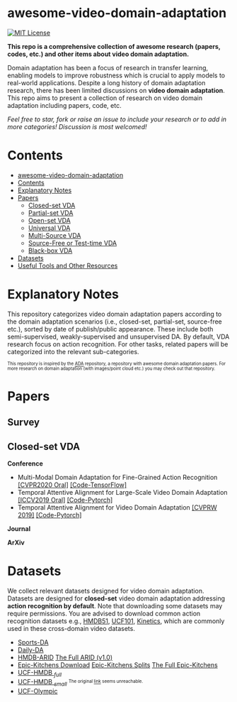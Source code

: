 # awesome-video-domain-adaptation
[![MIT License](https://img.shields.io/badge/license-MIT-green.svg)](https://opensource.org/licenses/MIT) 

__This repo is a comprehensive collection of awesome research (papers, codes, etc.) and other items about video domain adaptation.__ 

Domain adaptation has been a focus of research in transfer learning, enabling models to improve robustness which is crucial to apply models to real-world applications. Despite a long history of domain adaptation research, there has been limited discussions on __video domain adaptation__. This repo aims to present a collection of research on video domain adaptation including papers, code, etc. 

_Feel free to star, fork or raise an issue to include your research or to add in more categories! Discussion is most welcomed!_

# Contents
- [awesome-video-domain-adaptation](#awesome-video-domain-adaptation)
- [Contents](#contents)
- [Explanatory Notes](#explanatory-notes)
- [Papers](#papers)
	<!-- - [Survey](#survey) -->
	- [Closed-set VDA](#closed-set-vda)
	- [Partial-set VDA](#partial-set-vda)
	- [Open-set VDA](#open-set-vda)
	- [Universal VDA](#universal-vda)
	- [Multi-Source VDA](#multi-source-vda)
	<!-- - [Multi-Target VDA](#multi-target-vda) -->
	- [Source-Free or Test-time VDA](#source-free-or-test-time-vda)
	- [Black-box VDA](#black-box-vda)
	<!-- - [Zero-shot or Few-shot VDA](#zero-shot-or-few-shot-vda) -->
	<!-- - [Active VDA](#active-vda) -->
	<!-- - [Other Topics in Video Transfer Learning](other-topics-in-video-transfer-learning) -->
- [Datasets](#datasets)
- [Useful Tools and Other Resources](#useful-tools-and-other-resources)

# Explanatory Notes
This repository categorizes video domain adaptation papers according to the domain adaptation scenarios (i.e., closed-set, partial-set, source-free etc.), sorted by date of publish/public appearance. These include both semi-supervised, weakly-supervised and unsupervised DA. By default, VDA research focus on action recognition. For other tasks, related papers will be categorized into the relevant sub-categories.

<sup><sub>This repository is inspired by the [ADA](https://github.com/zhaoxin94/awesome-domain-adaptation) repository, a repository with awesome domain adaptation papers. For more research on domain adaptation (with images/point cloud etc.) you may check out that repository.</sub></sup>

# Papers

## Survey

## Closed-set VDA
**Conference**
- Multi-Modal Domain Adaptation for Fine-Grained Action Recognition [[CVPR2020 Oral]](http://openaccess.thecvf.com/content_CVPR_2020/papers/Munro_Multi-Modal_Domain_Adaptation_for_Fine-Grained_Action_Recognition_CVPR_2020_paper.pdf) [[Code-TensorFlow]](https://github.com/jonmun/MM-SADA-code)
- Temporal Attentive Alignment for Large-Scale Video Domain Adaptation [[ICCV2019 Oral]](http://openaccess.thecvf.com/content_ICCV_2019/papers/Chen_Temporal_Attentive_Alignment_for_Large-Scale_Video_Domain_Adaptation_ICCV_2019_paper.pdf) [[Code-Pytorch]](https://github.com/olivesgatech/TA3N)
- Temporal Attentive Alignment for Video Domain Adaptation [[CVPRW 2019]](https://arxiv.org/abs/1905.10861v5) [[Code-Pytorch]](https://github.com/olivesgatech/TA3N)

**Journal**

**ArXiv**


# Datasets
We collect relevant datasets designed for video domain adaptation. Datasets are designed for __closed-set__ video domain adaptation addressing __action recognition by default__. Note that downloading some datasets may require permissions. You are advised to download common action recognition datasets e.g., [HMDB51](https://serre-lab.clps.brown.edu/resource/hmdb-a-large-human-motion-database/), [UCF101](https://www.crcv.ucf.edu/data/UCF101.php), [Kinetics](https://www.deepmind.com/open-source/kinetics), which are commonly used in these cross-domain video datasets.

- [Sports-DA](https://xuyu0010.github.io/msvda.html#data-download)
- [Daily-DA](https://xuyu0010.github.io/msvda.html#data-download)
- [HMDB-ARID](https://xuyu0010.github.io/vuda.html#papers-and-download) [The Full ARID (v1.0)](https://xuyu0010.github.io/arid.html#papers-and-download)
- [Epic-Kitchens Download](https://github.com/jonmun/MM-SADA-code) [Epic-Kitchens Splits](https://github.com/jonmun/MM-SADA_Domain_Adaptation_Splits) [The Full Epic-Kitchens](https://epic-kitchens.github.io/2022)
- [UCF-HMDB _<sub>full</sub>_](https://github.com/olivesgatech/TA3N)
- [UCF-HMDB _<sub>small</sub>_](https://github.com/olivesgatech/TA3N)
<sup><sub>The original [link](http://cs.stanford.edu/people/karpathy/deepvideo) seems unreachable.</sub></sup>
- [UCF-Olympic](https://github.com/olivesgatech/TA3N)
